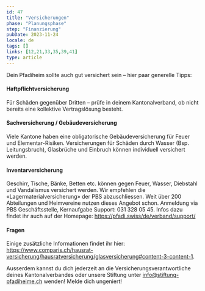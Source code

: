 ```yaml
---
id: 47
title: "Versicherungen"
phase: "Planungsphase"
step: "Finanzierung"
pubDate: 2023-11-24
locale: de
tags: []
links: [12,21,33,35,39,41]
type: article
---
```


Dein Pfadiheim sollte auch gut versichert sein – hier paar generelle Tipps:

#### Haftpflichtversicherung

Für Schäden gegenüber Dritten – prüfe in deinem Kantonalverband, ob nicht bereits eine kollektive Vertragslösung besteht.

#### Sachversicherung / Gebäudeversicherung

Viele Kantone haben eine obligatorische Gebäudeversicherung für Feuer und Elementar-Risiken. Versicherungen für Schäden durch Wasser (Bsp. Leitungsbruch), Glasbrüche und Einbruch können individuell versichert werden.

#### Inventarversicherung

Geschirr, Tische, Bänke, Betten etc. können gegen Feuer, Wasser, Diebstahl und Vandalismus versichert werden. Wir empfehlen die «Lagermaterialversicherung» der PBS abzuschliessen. Weit über 200 Abteilungen und Heimvereine nutzen dieses Angebot schon. Anmeldung via PBS Geschäftsstelle, Kernaufgabe Support: 031 328 05 45.
Infos dazu findet ihr auch auf der Homepage: <https://pfadi.swiss/de/verband/support/>

#### Fragen

Einige zusätzliche Informationen findet ihr hier: <https://www.comparis.ch/hausrat-versicherung/hausratversicherung/glasversicherung#content-3-content-1>.

Ausserdem kannst du dich jederzeit an die Versicherungsverantwortliche deines Kantonalverbandes oder unsere Stiftung unter <info@stiftung-pfadiheime.ch> wenden! Melde dich ungeniert!
